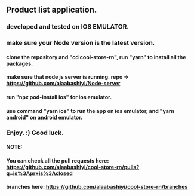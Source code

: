 ## Product list application. 

### developed and tested on IOS EMULATOR.
### make sure your Node version is the latest version.
#### clone the repository and "cd cool-store-rn", run "yarn" to install all the packages.
#### make sure that node js server is running. repo => https://github.com/alaabashiyi/Node-server
#### run "npx pod-install ios" for ios emulator.
#### use command "yarn ios" to run the app on ios emulator, and "yarn android" on android emulator.

### Enjoy. :) Good luck.




#### NOTE: 
#### You can check all the pull requests here: https://github.com/alaabashiyi/cool-store-rn/pulls?q=is%3Apr+is%3Aclosed

#### branches here: https://github.com/alaabashiyi/cool-store-rn/branches



